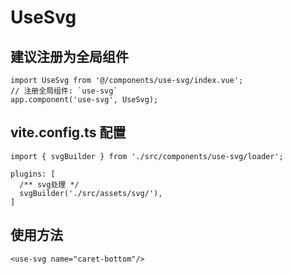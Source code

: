 # UseSvg

## 建议注册为全局组件

```TSX
import UseSvg from '@/components/use-svg/index.vue';
// 注册全局组件: `use-svg`
app.component('use-svg', UseSvg);
```

## vite.config.ts 配置

```TSX
import { svgBuilder } from './src/components/use-svg/loader';

plugins: [
  /** svg处理 */
  svgBuilder('./src/assets/svg/'),
]
```

## 使用方法

```TSX
<use-svg name="caret-bottom"/>
```

